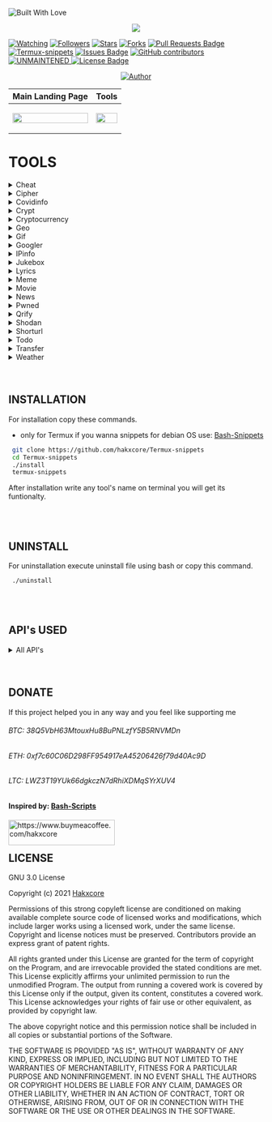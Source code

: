 <p align="left">
  <a ><img title="Built With Love" src="https://forthebadge.com/images/badges/built-with-love.svg" ></a>
</p>

</p>
<p align="center">
<img src="https://raw.githubusercontent.com/hakxcore/Termux-snippets/main/media/termux-snippets.png"/></p>
<a href="https://github.com/hakxcore/Anonymous/watchers"><img title="Watching" src="https://img.shields.io/github/watchers/hakxcore/Termux-snippets?label=Watchers&color=2eb2ff&style=flat-square"></a>
<a href="https://github.com/hakxcore/followers"><img title="Followers" src="https://img.shields.io/github/followers/hakxcore?color=2eb2ff&style=flat-square"></a>
<a href="https://github.com/hakxcore/stargazers/"><img title="Stars" src="https://img.shields.io/github/stars/hakxcore/Termux-snippets?color=2eb2ff&style=flat-square"></a>
<a href="https://github.com/hakxcore/Anonymous/network/members"><img title="Forks" src="https://img.shields.io/github/forks/hakxcore/Termux-snippets?color=2eb2ff&style=flat-square"></a>
<a href="https://github.com/hakxcore/Termux-snippets/pulls"><img src="https://img.shields.io/github/issues-pr/hakxcore/Termux-snippets?color=2eb2ff&style=flat-square" alt="Pull Requests Badge"/></a>
<a href="#"><img title="Termux-snippets" src="https://img.shields.io/badge/-%20TERMUXSNIPPETS-green%3FcolorA%3D%2523ff0000%26colorB%3D%2523017e40"></a>
<a href="https://github.com/hakxcore/Termux-snippets/issues"><img src="https://img.shields.io/github/issues/hakxcore/Termux-snippets?color=2eb2ff&style=flat-square" alt="Issues Badge"/></a>
<a href="https://github.com/hakxcore/Termux-snippets/graphs/contributors"><img alt="GitHub contributors" src="https://img.shields.io/github/contributors/hakxcore/Termux-snippets?color=2eb2ff&style=flat-square"></a>
<a href="#"><img title="UNMAINTENED" src="https://img.shields.io/badge/UNMAINTENED-YES-2eb2ff.svg?style=flat-square"</a>
<a href="https://github.com/hakxcore/Termux-snippets/blob/master/LICENSE"><img src="https://img.shields.io/github/license/hakxcore/Termux-snippets?color=2eb2ff&style=flat-square" alt="License Badge"/></a></p>
<p align="center">
  <a href="https://github.com/hakxcore"><img title="Author" src="https://img.shields.io/badge/Author-mukesh%20kumar-2eb2ff.svg?style=for-the-badge&logo=github"></a>
</p>


|              Main Landing Page                |                  Tools                  |
|-----------------------------------------------|-----------------------------------------|
| <p align="center"><img src="https://github.com/hakxcore/Termux-snippets/blob/main/media/main.png" width="100%" height="40%" /></p> | <p align="center"><img src="https://github.com/hakxcore/Termux-snippets/blob/main/media/tools.png" width="100%" height="20%" /></p> |



# TOOLS
<details>
<summary>Cheat</summary>
  
The fastest way to find {command options|code pieces} you need. 
Supports multiple languages and many bash commands also.
  
<div align="center">
<img max-height="500px" max-width="500px" src="https://github.com/hakxcore/Termux-snippets/blob/main/cheat/cheat.png?raw=true">
</div>

```bash
Cheat

Description: Cheatsheets for quick information about multiple programming languages along with terminal commands

Usage: cheat [flags] [command] or cheat [flags] [programming language] [subject]
  -s  Does a search for last argument rather than looking for exact match
  -i  Case insensitive search
  -b  Word boundaries in search
  -r  Recursive search
  -u  Update Termux-snippets Tools
  -h  Show the help
  -v  Get the tool version
Special Pages:
  hello      Describes building the hello world program written in the language
  list       This lists all cheatsheets related to previous arg if none it lists all cheatsheets
  learn      Shows a learn-x-in-minutes language cheat sheet perfect for getting started with the language
  1line      A collection of one-liners in this language
  weirdness  A collection of examples of weird things in this language

Examples:
  cheat c function
  cheat rust hello
  cheat -r -b -i go
  cheat julia Functions
  cheat -i go operators
  
  ```
</details>

<details>
<summary>Cipher</summary>
  Cipher encrypt and decrypts your text
  
<div align="center">
<img max-height="500px" max-width="500px" src="https://github.com/hakxcore/Termux-snippets/blob/main/cipher/cipher.png?raw=true">
</div>
  
  ```bash
  Cipher

Description: Encode and decode your text see examples below.

Usage: cipher [falgs] "your text to encode or decode"
  -e  Encode text
  -d  Decode text
  -u  Update Termux-snippet Tools
  -h  Show the help
  -v  Get the tool version

Examples:
  cipher -e <text to encode>
  cipher -d <text to decode>
  
  ```
</details>
  
  
<details>
<summary>Covidinfo</summary>

 Tool that get the country wise information about covid-19 on the terminal itself   
 
<div align="center">
<img max-height="500px" max-width="500px" src="https://github.com/hakxcore/Termux-snippets/blob/main/covidinfo/covidinfo1.png?raw=true">
</div>
<div align="center">
<img max-height="500px" max-width="500px" src="https://github.com/hakxcore/Termux-snippets/blob/main/covidinfo/covidinfo2.png?raw=true">
</div>
<div align="center">
<img max-height="500px" max-width="500px" src="https://github.com/hakxcore/Termux-snippets/blob/main/covidinfo/covidinfo3.png?raw=true">
</div>

```bash
Covidinfo

Description: Get the full detailed information of COVID19 in your terminal.

Usage: 
  -u  Update Termux-snippet Tools
  -h  Show the help
  -v  Get the tool version

Examples:
  covidinfo

```
</details>
  
<details>
<summary>Crypt</summary>

A wrapper for openssl that allows for quickly encrypting and decrypting files

<div align="center">
<img max-height="500px" max-width="500px" src="https://github.com/hakxcore/Termux-snippets/blob/main/crypt/crypt.png?raw=true">
</div>
  
```bash
crypt -e [original file] [encrypted file] # encrypts files
crypt -d [encrypted file] [output file] # decrypts files
```
#### Encryption Details
* Uses AES 256 level encryption
* Key is salted before creation
* Password is never in plain text, and OpenSSL generates key based on password
* Encrypted data is encoded in Base64, so it can be used as plain text in an email. (Not usually necessary if attached as a file)

**Tested With**  .pdf, .txt, .docx, .doc, .png, .jpeg

**CAUTION**  Make sure to use different filenames, otherwise your file will be overwritten!

```bash
Crypt

Description: A wrapper around openssl that facilitates encrypting and decrypting files.

Usage: crypt [flag] [inputFile] [outputFile]
  -e  Encrypt the inputFile and store it in the outputFile
  -d  Decrypt the inputFile and store it in the outputFile
  -u  Update Termux-snippets Tools
  -h  Show the help
  -v  Get the tool version

Examples:
  crypt -e mySecretFile.txt myEncryptedFile.jpg (change filetype so default program is incorrect)
  crypt -d myEncryptedFile.jpg thisIsNowDecrypted.txt (change filetype back so now default program is correct)

  ```
</details>
  
  
<details>
<summary>Cryptocurrency</summary>

Shows Cryptocurrency based on realtime exchange rates of the top 10 cryptos and a realtime chart of anyone crypto.

<div align="center">
<img max-height="500px" max-width="500px" src="https://github.com/hakxcore/Termux-snippets/blob/main/cryptocurrency/crytocurrency1.png?raw=true">
</div
<div align="center">
<img max-height="500px" max-width="500px" src="https://github.com/hakxcore/Termux-snippets/blob/main/cryptocurrency/crytocurrency2.png?raw=true">
</div>
  
```bash
CryptoCurrency

Description: A realtime cryptocurrency converter.
With no flags it will pull down the latest stats of the top 10 cryptos also will extract real time graph of one crypto.

Usage: cryptocurrency or cryptocurrency [flag] or cryptocurrency [flag] [arg]
   -o Utilize the old functionality of the tool
   -f Fiat currency for conversions
   -u Update Termux-snippets Tools
   -h Show the help
   -v Get the tool version

Examples:
   cryptocurrency
   cryptocurrency -o #for all the functionalities of tool
  ```
</details>


<details>
<summary>Geo</summary>

Provides data for  wan address, lan address, router address, dns address, mac address, and ip geolocation

<div align="center">
<img max-height="500px" max-width="500px" src="https://github.com/hakxcore/Termux-snippets/blob/main/geo/geo.png?raw=true">
</div>
  
```bash
Geo

Description: Provides quick access for wan, lan, router, dns, mac, and ip geolocation data

Usage: geo [flag]
  -w  Returns WAN IP
  -l  Returns LAN IP(s)
  -r  Returns Router IP
  -d  Returns DNS Nameserver
  -m  Returns MAC address for interface. Ex. eth0
  -g  Returns Current IP Geodata

Examples:
  geo -g
  geo -wlrdgm eth0
Custom Geo Output => [all] [query] [city] [region] [country] [zip] [isp]

Example: geo -a 8.8.8.8 -o city,zip,isp
  -o [options]  Returns Specific Geodata
  -a [address]  For specific IP in -s
  -v            Returns Version
  -h            Returns Help Screen
  -u            Updates Termux-snippets
```
</details>
  
  
<details>
<summary>Gif</summary>

Gif gets the gifs related to the keyword which you gave as an argument and continuously play|prints on the terminal.

<div align="center">
<img max-height="500px" max-width="500px" src="https://github.com/hakxcore/Termux-snippets/blob/main/gif/gif.png?raw=true">
</div>
  
```bash
Gif

Description: Get any type of gif on your terminal.

Usage: gif <any_type_of_keyword_for_gif> use underscore "_" to seprate keywords.
  -u  Update Termux-snippets Tools
  -h  Show the help
  -v  Get the tool version

Examples:
  gif <you_desired_keyword>
  gif krishna
  gif going_to_school
```
</details>
  
  

<details>
<summary>Googler</summary>

Googler to directly make search on terminal. 

<div align="center">
<img max-height="500px" max-width="500px" src="https://github.com/hakxcore/Termux-snippets/blob/main/googler/googler.png?raw=true">
</div>

```bash
googler search <you_wanna_search_about>
use ? after search for options
```

Main usage

```bash
usage: googler [-h] [-s N] [-n N] [-N] [-V] [-c TLD] [-l LANG] [-g CC] [-x]
               [--colorize [{auto,always,never}]] [-C] [--colors COLORS] [-j]
               [-t dN] [--from FROM] [--to TO] [-w SITE] [-e SITE] [--unfilter]
               [-p PROXY] [--notweak] [--json] [--url-handler UTIL]
               [--show-browser-logs] [--np] [-4] [-6] [-u] [--include-git] [-v]
               [-d]
               [KEYWORD ...]

Google from the command-line.

positional arguments:
  KEYWORD               search keywords

optional arguments:
  -h, --help            show this help message and exit
  -s N, --start N       start at the Nth result
  -n N, --count N       show N results (default 10)
  -N, --news            show results from news section
  -V, --videos          show results from videos section
  -c TLD, --tld TLD     country-specific search with top-level domain .TLD,
                        e.g., 'in' for India
  -l LANG, --lang LANG  display in language LANG
  -g CC, --geoloc CC    country-specific geolocation search with country code
                        CC, e.g. 'in' for India. Country codes are the same as
                        top-level domains
  -x, --exact           disable automatic spelling correction
  --colorize [{auto,always,never}]
                        whether to colorize output; defaults to 'auto', which
                        enables color when stdout is a tty device; using
                        --colorize without an argument is equivalent to
                        --colorize=always
  -C, --nocolor         equivalent to --colorize=never
  --colors COLORS       set output colors (see man page for details)
  -j, --first, --lucky  open the first result in web browser and exit
  -t dN, --time dN      time limit search [h5 (5 hrs), d5 (5 days), w5 (5
                        weeks), m5 (5 months), y5 (5 years)]
  --from FROM           starting date/month/year of date range; must use
                        American date format with slashes, e.g., 2/24/2020,
                        2/2020, 2020; can be used in conjunction with --to, and
                        overrides -t, --time
  --to TO               ending date/month/year of date range; see --from
  -w SITE, --site SITE  search a site using Google
  -e SITE, --exclude SITE
                        exclude site from results
  --unfilter            do not omit similar results
  -p PROXY, --proxy PROXY
                        tunnel traffic through an HTTP proxy; PROXY is of the
                        form [http://][user:password@]proxyhost[:port]
  --notweak             disable TCP optimizations and forced TLS 1.2
  --json                output in JSON format; implies --noprompt
  --url-handler UTIL    custom script or cli utility to open results
  --show-browser-logs   do not suppress browser output (stdout and stderr)
  --np, --noprompt      search and exit, do not prompt
  -4, --ipv4            only connect over IPv4 (by default, IPv4 is preferred
                        but IPv6 is used as a fallback)
  -6, --ipv6            only connect over IPv6
  -u, --upgrade         perform in-place self-upgrade
  --include-git         when used with --upgrade, get latest git master
  -v, --version         show program's version number and exit
  -d, --debug           enable debugging

omniprompt keys:
  n, p                  fetch the next or previous set of search results
  index                 open the result corresponding to index in browser
  f                     jump to the first page
  o [index|range|a ...] open space-separated result indices, numeric ranges
                        (sitelinks unsupported in ranges), or all, in browser
                        open the current search in browser, if no arguments
  O [index|range|a ...] like key 'o', but try to open in a GUI browser
  g keywords            new Google search for 'keywords' with original options
                        should be used to search omniprompt keys and indices
  c index               copy url to clipboard
  u                     toggle url expansion
  q, ^D, double Enter   exit googler
  ?                     show omniprompt help
  *                     other inputs issue a new search with original options

Version 4.3.2
Copyright © 2008 Henri Hakkinen
Copyright © 2015-2021 Arun Prakash Jana <engineerarun@gmail.com>
Zhiming Wang <zmwangx@gmail.com>
License: GPLv3
Webpage: https://github.com/jarun/googler
Modifications BY: Hakxcore https://github.com/hakxcore
```
</details>
  
  
<details>
<summary>IPinfo</summary>

Similar to geo but have some different functionalty.

<div align="center">
<img max-height="500px" max-width="500px" src="https://github.com/hakxcore/Termux-snippets/blob/main/ipinfo/ipinfo.png?raw=true">
</div>

```bash
ipinfo -a <ip_address>
```

Main usage

```bash
Ipinfo

Description: Fetch Information about an IP Address.

Usage: ipinfo [flag] <ip-address>
  -a  IP Address of vectim
  -u  Update Termux-snippet Tools
  -h  Show the help
  -v  Get the tool version

Examples:
  ipinfo 8.8.8.8 #For your ip address
  ipinfo -a <someone's ip-addr>

```
</details>
    
    
<details>
<summary>Jukebox</summary>

There so many tools to play within jukebox.


<div align="center">
<img max-height="500px" max-width="500px" src="https://github.com/hakxcore/Termux-snippets/blob/main/jukebox/jukebox.png?raw=true">
</div>

```bash
jukebox

Description: Get so many options to play with Enjoy.
Usage: 
  -u  Update Termux-snippet Tools
  -h  Show the help
  -v  Get the tool version

Examples:
  jukebox

```
</details>
    
    
<details>
<summary>Lyrics</summary>

Grab lyrics for a given song quickly from the command line.

<div align="center">
<img max-height="500px" max-width="500px" src="https://github.com/hakxcore/Termux-snippets/blob/main/lyrics/lyrics.png?raw=true">
</div>

```bash
Lyrics

Description: Fetch lyrics for a certain song.

Usage: lyrics [flags] or tool [-a] [arg] [-s] [arg]
  -a  Artist of the song to fetch lyrics for
  -s  Song of the artist to fetch lyrics for
  -f  Export the lyrics to file rather than outputting to stdout
  -u  Update Termux-snippets Tools
  -h  Show the help
  -v  Get the tool version

Examples:
   lyrics -a logic -s run it
   lyrics -a logic -s run it -f ~/runItLyrics.txt

```
</details>

    
<details>
<summary>Meme</summary>

A lightning fast meme generator.


<div align="center">
<img max-height="500px" max-width="500px" src="https://github.com/hakxcore/Termux-snippets/blob/main/meme/meme.png?raw=true">
</div>
    
```bash
Meme

Description: A lightning fast meme generator from terminal.

Usage: meme [flags] or meme
  -b  See all Backgrouds
  -u  Update Termux-snippets you can use [update] also
  -h  Show help you can use [help] also
  -v  Tool version you can use [version] also

Examples:
   meme
    
```

</details>
    
    
<details>
<summary>Movie</summary>

Quick search that grabs relevant information about a movie

    
<div align="center">
<img max-height="500px" max-width="500px" src="https://github.com/hakxcore/Termux-snippets/blob/main/movie/movie.png?raw=true">
</div>
    
```bash
Movie

Description: Provides relevant information about a certain movie.

Usage: movie [flag] or movies [movieToSearch]
  -u  Update Termux-snippets Tools
  -h  Show the help
  -v  Get the tool version
  -d  Show detailed information

Examples:
  movie Argo
  movie Inception
```
</details>

    
<details>
<summary>News</summary>

Get latest news and headlines directly on your terminal.


<div align="center">
<img max-height="500px" max-width="500px" src="https://github.com/hakxcore/Termux-snippets/blob/main/news/news.png?raw=true">
</div>
    
```bash
News

Description: Latest news updates or get your desired latest headlines of news.

Usage: 
  -u  Update Termux-snippets Tools
  -h  Show the help
  -v  Get the tool version

Examples:
  news
  news <news_about>
```
</details>

    
    
<details>
<summary>Pwned</summary>

Know if your data is breached in any data breach.

<div align="center">
<img max-height="500px" max-width="500px" src="https://github.com/hakxcore/Termux-snippets/blob/main/pwned/pwned.png?raw=true">
</div>
    
```bash
Pwned

Description: Tells you when your account was last breached
Usage: pwned [flag] or pwned [tag]
  -u  Update Termux-snippets Tool
  -h  Show the help
  -v  Get the tool version

Examples:
  pwned anonymous007@gmail.com
  pwned anyones@gmail.com
```
</details>
    
    
    
<details>
<summary>Qrify</summary>

Takes any string of text and turns it into a qr code

This is useful for sending links or saving a string of commands to your phone

<div align="center">
<img max-height="500px" max-width="500px" src="https://github.com/hakxcore/Termux-snippets/blob/main/qrify/qrify.png?raw=true">
</div>

```bash
Qrify

Description: Converts strings or URLs into a QR code.

Usage: qrify [stringtoturnintoqrcode]
    -u  Update Termux-snippets Tools
    -m  Enable multiline support (feature not working yet)
    -h  Show the help
    -v  Get the tool version
    -f  Store the QR code as a PNG file
    -d  Decode the QR code from a PNG/GIF/JP(E)G file

Examples:
    qrify this is a test string
    qrify -m two\\nlines
    qrify github.com (no http:// or https://)
    qrify -f fileoutputName google.com
    qrify -d fileName.png

Please pay attention:
This script needs access to an external API.
Do not use it to encode sensitive data.
```
</details>
    

    
 <details>
<summary>Shodan</summary>

Shodan search engine for hackers available directly on terminal.

<div align="center">
<img max-height="500px" max-width="500px" src="https://github.com/hakxcore/Termux-snippets/blob/main/shodan/shodan1.png?raw=true">
</div>
<div align="center">
<img max-height="500px" max-width="500px" src="https://github.com/hakxcore/Termux-snippets/blob/main/shodan/shodan2.png?raw=true">
</div>

```bash
Usage: shodan [OPTIONS] COMMAND [ARGS]...

Options:
  -h, --help  Show this message and exit.

Commands:
  alert       Manage the network alerts for your account
  convert     Convert the given input data file into a different format.
  count       Returns the number of results for a search
  data        Bulk data access to Shodan
  domain      View all available information for a domain
  download    Download search results and save them in a compressed JSON...
  honeyscore  Check whether the IP is a honeypot or not.
  host        View all available information for an IP address
  info        Shows general information about your account
  init        Initialize the Shodan command-line
  myip        Print your external IP address
  org         Manage your organization's access to Shodan
  parse       Extract information out of compressed JSON files.
  radar       Real-Time Map of some results as Shodan finds them.
  scan        Scan an IP/ netblock using Shodan.
  search      Search the Shodan database
  stats       Provide summary information about a search query
  stream      Stream data in real-time.
  version     Print version of this tool.
```
</details>

  

<details>
<summary>Shorturl</summary>

Gets the link that is being masked by a url shortner

<div align="center">
<img max-height="500px" max-width="500px" src="https://github.com/hakxcore/Termux-snippets/blob/main/shorturl/shorturl.png?raw=true">
</div>
  
```bash
Shorturl

Description: Shorten urls and unmask shortended urls.

Usage: shorturl [flag] [URL] or short [flag]
  -s  Shorten the URL
  -e  Expand a shortened URL
  -u  Update Termux-snippets Tools
  -h  Show the help
  -v  Get the tool version

Example:
   Input: shorturl -s https://possiblemaliciouswebsiteornot.com
   Output: https://tinyurl.com/jkkj
   Input:  shorturl -e tinyurl.com/jhkj
   Output: http://possiblemaliciouswebsiteornot.com
```
</details>
    
    

<details>
<summary>Todo</summary>

A simplistic command line todo list

<div align="center">
<img max-height="500px" max-width="500px" src="https://github.com/hakxcore/Termux-snippets/blob/main/todo/todo.png?raw=true">
</div>

```bash
Todo

Description: A simplistic commandline todo list.

Usage: todo [flags] or todo [flags] [arguments]
  -c  Clear all the current tasks
      Can also use clear instead of -c
  -r  Remove the following task numbers seprated by spaces
      Can also use remove instead of -r
  -g  Get the current tasks
      Can also use list instead of -g
  -a  Add the following task
      Can also use add instead of -a
  -u  Update Termux-snippets Tools
  -h  Show the help
  -v  Get the tool version

Examples:
   todo -a My very first task
   todo remove 2
   todo -r 1 3
   todo add Another Task
   todo list
   todo -g
   todo -c
   todo clear
```

</div>
</details>
    
    
    
<details>
<summary>Transfer</summary>

Quickly transfer files from the command line.

<div align="center">
<img max-height="500px" max-width="500px" src="https://github.com/hakxcore/Termux-snippets/blob/main/transfer/transfer.png?raw=true">
</div>

```bash
Transfer

Description: Quickly transfer files from the command line.

Usage: transfer [flags] or transfer [flag] [args] or transfer [filePathToUpload]
  -d  Download a single file
      First arg: Output file directory
      Second arg: File url id
      Third arg: File name
  -o  Onetime file upload
  -u  Update Termux-snippets Tools
  -h  Show the help
  -v  Get the tool version
Examples:
  transfer ~/fileToTransfer.txt
  transfer ~/firstFileToTransfer.txt ~/secondFileToTransfer.txt ~/thirdFileToTransfer.txt
  transfer -d ~/outputDirectory fileID fileName
  transfer -o ~/fileToTransfer.txt

```
</details>
    
    
<details>
<summary>Weather</summary>

Provides a 3 day forecast

With no arguments it will grab the weather for your location as determined by your ip


<div align="center">
<img max-height="500px" max-width="500px" src="https://github.com/hakxcore/Termux-snippets/blob/main/weather/weather.png?raw=true">
</div>
  
```bash
Weather

Description: Provides a 3 day forecast on your current location or a specified location.
  With no flags Weather will default to your current location.

Usage: weather or weather [flag] or weather [country] or weather [city] [state]
  weather [i][M] get weather in imperial units, optional M means windspeed in m/s
  weather [m][M] get weather in metric units, optional M means windspeed in m/s
  weather [Moon] grabs the phase of the moon
  -u  Update Termux-snippets Tools
  -h  Show the help
  -v  Get the tool version

Examples:
  weather
  weather Paris m
  weather Tokyo
  weather Moon
  weather mM

```

With arguments you can pass in a city or country and get the weather in that area


Also can show the current moon phase

</details>
    
</br>
</br>

## INSTALLATION

For installation copy these commands.
- only for Termux if you wanna snippets for debian OS use: [Bash-Snippets](https://github.com/alexanderepstein/Bash-Snippets)
    
```bash
 git clone https://github.com/hakxcore/Termux-snippets
 cd Termux-snippets
 ./install
 termux-snippets
```
 After installation write any tool's name on terminal you will get its funtionalty.
    
</br>
</br>
    
## UNINSTALL 

For uninstallation execute uninstall file using bash or copy this command.
    
```bash
 ./uninstall
```
    
</br>
</br>
    
## API's USED

<details>
<summary>All API's</summary>

* To get location based on ip address: [ipinfo](https://ipinfo.io)
* To get and print weather based on a location: [wttr](http://wttr.in)
* To grab the latest exchange rate between currencies: [fixer](http://fixer.io)
* To grab information on movies: [omdbapi](http://www.omdbapi.com/)
* To grab the information about COVID-19 country wise: [covidinfo](https://corona-stats.online)
* To grab the information about COVID-19 about whole world: [covidinfo](covid19.trackercli.com)
* To grab the information about COVID-19 about your country: [covidinfo](snf-878293.vm.okeanos.grnet.gr)
* To determine masked link behind url shortner: [ki.tc](http://ki.tc)
* To grab cheatsheets for commands and languages: [cheat](http://cheat.sh/)
* To encode text into a qr code: [qrenco](http://qrenco.de)
* To get the gifs on terminal used api is: [gif](e.xec.sh/)
* To get your jukebox here we used api is: [jukebox](telehack.com)
* To get your WAN ip address: [ipify](https://www.ipify.org/)
* To get latese news on terminal api used for it: [news](getnews.tech)
* To grab the latest exchange rate between cryptocurrencies to standard currencies: [coinmarketcap](https://coinmarketcap.com/api/)
* To transfer files: [transfer](https://transfer.sh)
* To grab lyrics from a song: [lyrics.ovh](http://docs.lyricsovh.apiary.io)
* To generate memes: [MemeGen](https://memegen.link)
* To get a chart of the top 10 cryptocurrencies: [rate.sx](http://rate.sx)

</details>

</br>
</br> 

## DONATE
If this project helped you in any way and you feel like supporting me

###### BTC: 38Q5VbH63MtouxHu8BuPNLzfY5B5RNVMDn
###### ETH: 0xf7c60C06D298FF954917eA45206426f79d40Ac9D
###### LTC: LWZ3T19YUk66dgkczN7dRhiXDMqSYrXUV4
#### Inspired by: [Bash-Scripts](https://github.com/alexanderepstein/Bash-Snippets)  
<a href="https://www.buymeacoffee.com/https://www.buymeacoffee.com/hakxcore"> <img align="left" src="https://cdn.buymeacoffee.com/buttons/v2/default-yellow.png" height="50" width="210" alt="https://www.buymeacoffee.com/hakxcore" /></a>
</br>
</br>

  
## LICENSE

GNU 3.0 License

Copyright (c) 2021 [Hakxcore](https://github.com/hakxcore)

Permissions of this strong copyleft license are conditioned on making available complete source code of licensed works and modifications, which include larger works using a licensed work, under the same license. Copyright and license notices must be preserved. Contributors provide an express grant of patent rights.
  
All rights granted under this License are granted for the term of copyright on the Program, and are irrevocable provided the stated conditions are met.  This License explicitly affirms your unlimited permission to run the unmodified Program.  The output from running a covered work is covered by this License only if the output, given its content, constitutes a covered work.  This License acknowledges your rights of fair use or other equivalent, as provided by copyright law.

The above copyright notice and this permission notice shall be included in all copies or substantial portions of the Software.

THE SOFTWARE IS PROVIDED "AS IS", WITHOUT WARRANTY OF ANY KIND, EXPRESS OR IMPLIED, INCLUDING BUT NOT LIMITED TO THE WARRANTIES OF MERCHANTABILITY, FITNESS FOR A PARTICULAR PURPOSE AND NONINFRINGEMENT. IN NO EVENT SHALL THE AUTHORS OR COPYRIGHT HOLDERS BE LIABLE FOR ANY CLAIM, DAMAGES OR OTHER LIABILITY, WHETHER IN AN ACTION OF CONTRACT, TORT OR OTHERWISE, ARISING FROM, OUT OF OR IN CONNECTION WITH THE SOFTWARE OR THE USE OR OTHER DEALINGS IN THE SOFTWARE.
  
</br>
</br> 
